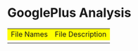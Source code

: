 <h1 bgcolor='grey'> GooglePlus Analysis</h1>
<table> 
  <tr>
    <td bgcolor="yellow"> File Names</td>
    <td bgcolor='yellow'> File Description</td>
  </tr>
  <tr>
    <td > </td>
    <td > </td>
  </tr>
</table>
